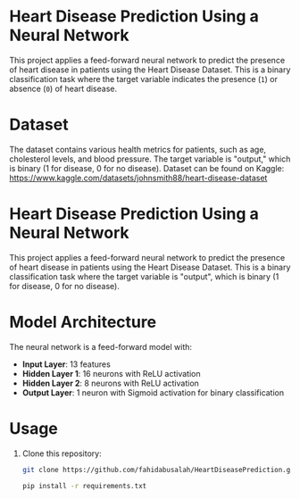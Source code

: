 # Heart Disease Prediction Using a Neural Network

This project applies a feed-forward neural network to predict the presence of heart disease in patients using the Heart Disease Dataset. This is a binary classification task where the target variable indicates the presence (`1`) or absence (`0`) of heart disease.

# Dataset
The dataset contains various health metrics for patients, such as age, cholesterol levels, and blood pressure. The target variable is "output," which is binary (1 for disease, 0 for no disease).
Dataset can be found on Kaggle: https://www.kaggle.com/datasets/johnsmith88/heart-disease-dataset 
# Heart Disease Prediction Using a Neural Network

This project applies a feed-forward neural network to predict the presence of heart disease in patients using the Heart Disease Dataset. This is a binary classification task where the target variable is "output", which is binary (1 for disease, 0 for no disease).

# Model Architecture
The neural network is a feed-forward model with:
- **Input Layer**: 13 features
- **Hidden Layer 1**: 16 neurons with ReLU activation
- **Hidden Layer 2**: 8 neurons with ReLU activation
- **Output Layer**: 1 neuron with Sigmoid activation for binary classification

# Usage

1. Clone this repository:
   ```bash
   git clone https://github.com/fahidabusalah/HeartDiseasePrediction.git

   pip install -r requirements.txt








